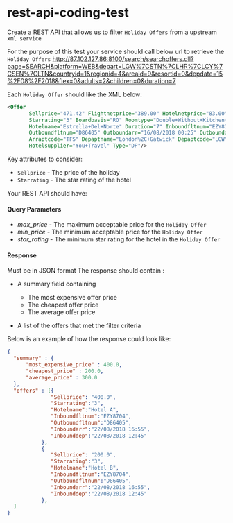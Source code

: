 # rest-api-coding-test
Create a REST API that allows us to filter `Holiday Offers` from a upstream `xml service`

For the purpose of this test your service should call below url to retrieve the `Holiday Offers`
http://87.102.127.86:8100/search/searchoffers.dll?page=SEARCH&platform=WEB&depart=LGW%7CSTN%7CLHR%7CLCY%7CSEN%7CLTN&countryid=1&regionid=4&areaid=9&resortid=0&depdate=15%2F08%2F2018&flex=0&adults=2&children=0&duration=7

Each `Holiday Offer` should like the XML below:
```xml
<Offer 
       Sellprice="471.42" Flightnetprice="389.00" Hotelnetprice="83.00" Brochurecode="YOUT-20559" Ourhtlid="34854" 
       Starrating="3" Boardbasis="RO" Roomtype="Double+Without+Kitchen+Non+Refundable" Resortname="Icod+De+Los+Vinos" 
       Hotelname="Estrella+Del+Norte" Duration="7" Inboundfltnum="EZY8704" Inboundarr="22/08/2018 16:55" Inbounddep="22/08/2018 12:45" 
       Outboundfltnum="D86405" Outboundarr="16/08/2018 00:25" Outbounddep="15/08/2018 20:05" Arraptname="Tenerife%2C+Sur+Int.(Reina+Sofia" 
       Arraptcode="TFS" Depaptname="London%2C+Gatwick" Depaptcode="LGW" Flightsuppler="Norwegian+Fly+%2F+Easyjet"
       Hotelsupplier="You+Travel" Type="DP"/>
````

Key attributes to consider:
- `Sellprice` - The price of the holiday
- `Starrating` - The star rating of the hotel



Your REST API should have:
#### Query Parameters  
  - *max_price* - The maximum acceptable price for the `Holiday Offer`
  - *min_price* - The minimum acceptable price for the `Holiday Offer`
  - *star_rating* - The minimum star rating for the hotel in the `Holiday Offer`
  
#### Response 
Must be in JSON format
The response should contain :
  - A summary field containing
    - The most expensive offer price
    - The cheapest offer price
    - The average offer price
    
  - A list of the offers that met the filter criteria  


Below is an example of how the response could look like:
```json
{
  "summary" : {
      "most_expensive_price" : 400.0,
      "cheapest_price" : 200.0,
      "average_price" : 300.0
  },
  "offers" : [{
              "Sellprice": "400.0", 
              "Starrating":"3",
              "Hotelname":"Hotel A", 
              "Inboundfltnum":"EZY8704", 
              "Outboundfltnum":"D86405",
              "Inboundarr":"22/08/2018 16:55",
              "Inbounddep":"22/08/2018 12:45"
           },
           {
              "Sellprice": "200.0", 
              "Starrating":"3",
              "Hotelname":"Hotel B", 
              "Inboundfltnum":"EZY8704", 
              "Outboundfltnum":"D86405",
              "Inboundarr":"22/08/2018 16:55",
              "Inbounddep":"22/08/2018 12:45"
           },
  ]  
}
```



